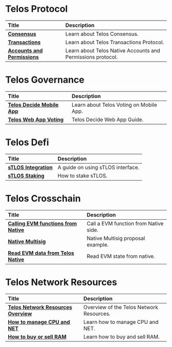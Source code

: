 # Telos Protocol 

| Title | Description |
| :--- | :--- |
| [**Consensus**](protocol_guide/Consensus) | Learn about Telos Consensus. |
| [**Transactions**](protocol_guide/Transactions) | Learn about Telos Transactions Protocol. |
| [**Accounts and Permissions**](protocol_guide/Consensus) | Learn about Telos Native Accounts and Permissions protocol. |

# Telos Governance 

| Title | Description |
| :--- | :--- |
| [**Telos Decide Mobile App**](docs/learn/voting_guide/telos_mobile_app.md) | Learn about Telos Voting on Mobile App. |
| [**Telos Web App Voting**](docs/learn/voting_guide/telos_web_app.md) | Telos Decide Web App Guide. |

# Telos Defi

| Title | Description |
| :--- | :--- |
| [**sTLOS Integration**](defi_guide/sTLOS_integration) | A guide on using sTLOS interface. |
| [**sTLOS Staking**](defi_guide/staking_sTLOS) | How to stake sTLOS. |



# Telos Crosschain

| Title | Description |
| :--- | :--- |
| [**Calling EVM functions from Native**](crosschain_guide/call-evm-function-from-native) | Call a EVM function from Native side. |
| [**Native Multisig**](crosschain_guide/native-to-evm-multisig-proposal) | Native Multisig proposal example. |
| [**Read EVM data from Telos Native**](crosschain_guide/read-evm-data-on-native) | Read EVM state from native. |

# Telos Network Resources

| Title | Description |
| :--- | :--- |
| [**Telos Network Resources Overview**](docs/learn/resource_management_guide/overview.md) | Overview of the Telos Network Resources. |
| [**How to manage CPU and NET**](docs/learn/resource_management_guide/cpu-net.md) | Learn how to manage CPU and NET. |
| [**How to buy or sell RAM**](docs/learn/resource_management_guide/ram.md) | Learn how to buy and sell RAM. |
